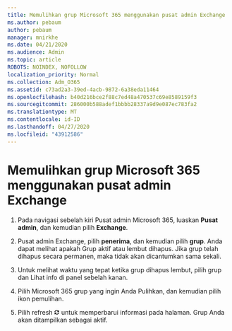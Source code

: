 ```yaml
---
title: Memulihkan grup Microsoft 365 menggunakan pusat admin Exchange
ms.author: pebaum
author: pebaum
manager: mnirkhe
ms.date: 04/21/2020
ms.audience: Admin
ms.topic: article
ROBOTS: NOINDEX, NOFOLLOW
localization_priority: Normal
ms.collection: Adm_O365
ms.assetid: c73ad2a3-39ed-4acb-9872-6a38eda11464
ms.openlocfilehash: b40d216bce2f88c7ed48a470537c69e8589159f3
ms.sourcegitcommit: 286000b588adef1bbbb28337a9d9e087ec783fa2
ms.translationtype: MT
ms.contentlocale: id-ID
ms.lasthandoff: 04/27/2020
ms.locfileid: "43912586"
---
```

# <a name="restore-an-microsoft-365-group-using-the-exchange-admin-center"></a>Memulihkan grup Microsoft 365 menggunakan pusat admin Exchange

1. Pada navigasi sebelah kiri Pusat admin Microsoft 365, luaskan **Pusat admin**, dan kemudian pilih **Exchange**.
    
2. Pusat admin Exchange, pilih **penerima**, dan kemudian pilih **grup**. Anda dapat melihat apakah Grup aktif atau lembut dihapus. Jika grup telah dihapus secara permanen, maka tidak akan dicantumkan sama sekali.
    
3. Untuk melihat waktu yang tepat ketika grup dihapus lembut, pilih grup dan Lihat info di panel sebelah kanan.
    
4. Pilih Microsoft 365 grup yang ingin Anda Pulihkan, dan kemudian pilih ikon pemulihan.
    
5. Pilih refresh ![Ikon Segarkan](media/6464df90-2a91-4c1f-92a6-9a38c7696ac3.gif) untuk memperbarui informasi pada halaman. Grup Anda akan ditampilkan sebagai aktif. 
    

